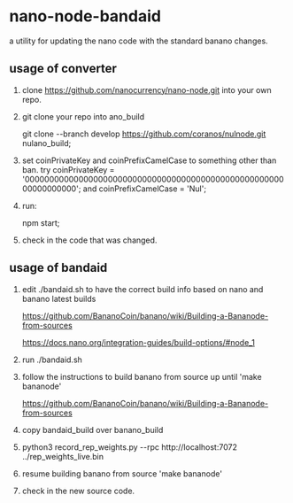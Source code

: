 # nano-node-bandaid

a utility for updating the nano code with the standard banano changes.

## usage of converter

1. clone https://github.com/nanocurrency/nano-node.git into your own repo.

2. git clone your repo into <coinPrefix>ano_build

    git clone --branch develop https://github.com/coranos/nulnode.git nulano_build;

3. set coinPrivateKey and coinPrefixCamelCase to something other than ban.
    try
      coinPrivateKey = '0000000000000000000000000000000000000000000000000000000000000000';
    and
      coinPrefixCamelCase = 'Nul';

4. run:

    npm start;

5. check in the code that was changed.

## usage of bandaid

1.  edit ./bandaid.sh to have the correct build info based on nano and banano latest builds

    <https://github.com/BananoCoin/banano/wiki/Building-a-Bananode-from-sources>

    <https://docs.nano.org/integration-guides/build-options/#node_1>

2.  run ./bandaid.sh

3.  follow the instructions to build banano from source up until 'make bananode'

    <https://github.com/BananoCoin/banano/wiki/Building-a-Bananode-from-sources>

4.  copy bandaid_build over banano_build

5. python3 record_rep_weights.py --rpc http://localhost:7072 ../rep_weights_live.bin

6.  resume building banano from source 'make bananode'

7.  check in the new source code.
